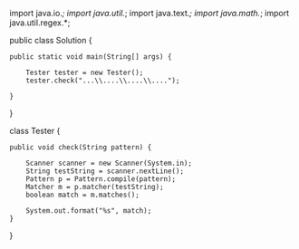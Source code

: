 import java.io.*;
import java.util.*;
import java.text.*;
import java.math.*;
import java.util.regex.*;

public class Solution {

    public static void main(String[] args) {

        Tester tester = new Tester();
        tester.check("...\\....\\....\\....");

    }
}

class Tester {

    public void check(String pattern) {

        Scanner scanner = new Scanner(System.in);
        String testString = scanner.nextLine();
        Pattern p = Pattern.compile(pattern);
        Matcher m = p.matcher(testString);
        boolean match = m.matches();

        System.out.format("%s", match);
    }

}